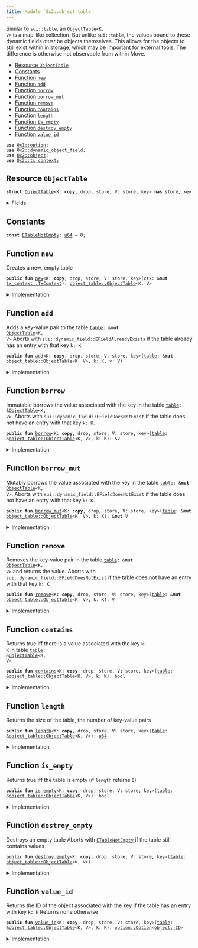 ```yaml
---
title: Module `0x2::object_table`
---
```


Similar to <code>sui::table</code>, an <code><a href="object_table.md#0x2_object_table_ObjectTable">ObjectTable</a>&lt;K, V&gt;</code> is a map-like collection. But unlike
<code>sui::table</code>, the values bound to these dynamic fields _must_ be objects themselves. This allows
for the objects to still exist within in storage, which may be important for external tools.
The difference is otherwise not observable from within Move.


-  [Resource `ObjectTable`](#0x2_object_table_ObjectTable)
-  [Constants](#@Constants_0)
-  [Function `new`](#0x2_object_table_new)
-  [Function `add`](#0x2_object_table_add)
-  [Function `borrow`](#0x2_object_table_borrow)
-  [Function `borrow_mut`](#0x2_object_table_borrow_mut)
-  [Function `remove`](#0x2_object_table_remove)
-  [Function `contains`](#0x2_object_table_contains)
-  [Function `length`](#0x2_object_table_length)
-  [Function `is_empty`](#0x2_object_table_is_empty)
-  [Function `destroy_empty`](#0x2_object_table_destroy_empty)
-  [Function `value_id`](#0x2_object_table_value_id)


<pre><code><b>use</b> <a href="../move-stdlib/option.md#0x1_option">0x1::option</a>;
<b>use</b> <a href="dynamic_object_field.md#0x2_dynamic_object_field">0x2::dynamic_object_field</a>;
<b>use</b> <a href="object.md#0x2_object">0x2::object</a>;
<b>use</b> <a href="tx_context.md#0x2_tx_context">0x2::tx_context</a>;
</code></pre>



<a name="0x2_object_table_ObjectTable"></a>

## Resource `ObjectTable`



<pre><code><b>struct</b> <a href="object_table.md#0x2_object_table_ObjectTable">ObjectTable</a>&lt;K: <b>copy</b>, drop, store, V: store, key&gt; <b>has</b> store, key
</code></pre>



<details>
<summary>Fields</summary>


<dl>
<dt>
<code>id: <a href="object.md#0x2_object_UID">object::UID</a></code>
</dt>
<dd>
 the ID of this table
</dd>
<dt>
<code>size: <a href="../move-stdlib/u64.md#0x1_u64">u64</a></code>
</dt>
<dd>
 the number of key-value pairs in the table
</dd>
</dl>


</details>

<a name="@Constants_0"></a>

## Constants


<a name="0x2_object_table_ETableNotEmpty"></a>



<pre><code><b>const</b> <a href="object_table.md#0x2_object_table_ETableNotEmpty">ETableNotEmpty</a>: <a href="../move-stdlib/u64.md#0x1_u64">u64</a> = 0;
</code></pre>



<a name="0x2_object_table_new"></a>

## Function `new`

Creates a new, empty table


<pre><code><b>public</b> <b>fun</b> <a href="object_table.md#0x2_object_table_new">new</a>&lt;K: <b>copy</b>, drop, store, V: store, key&gt;(ctx: &<b>mut</b> <a href="tx_context.md#0x2_tx_context_TxContext">tx_context::TxContext</a>): <a href="object_table.md#0x2_object_table_ObjectTable">object_table::ObjectTable</a>&lt;K, V&gt;
</code></pre>



<details>
<summary>Implementation</summary>


<pre><code><b>public</b> <b>fun</b> <a href="object_table.md#0x2_object_table_new">new</a>&lt;K: <b>copy</b> + drop + store, V: key + store&gt;(ctx: &<b>mut</b> TxContext): <a href="object_table.md#0x2_object_table_ObjectTable">ObjectTable</a>&lt;K, V&gt; {
    <a href="object_table.md#0x2_object_table_ObjectTable">ObjectTable</a> {
        id: <a href="object.md#0x2_object_new">object::new</a>(ctx),
        size: 0,
    }
}
</code></pre>



</details>

<a name="0x2_object_table_add"></a>

## Function `add`

Adds a key-value pair to the table <code><a href="table.md#0x2_table">table</a>: &<b>mut</b> <a href="object_table.md#0x2_object_table_ObjectTable">ObjectTable</a>&lt;K, V&gt;</code>
Aborts with <code>sui::dynamic_field::EFieldAlreadyExists</code> if the table already has an entry with
that key <code>k: K</code>.


<pre><code><b>public</b> <b>fun</b> <a href="object_table.md#0x2_object_table_add">add</a>&lt;K: <b>copy</b>, drop, store, V: store, key&gt;(<a href="table.md#0x2_table">table</a>: &<b>mut</b> <a href="object_table.md#0x2_object_table_ObjectTable">object_table::ObjectTable</a>&lt;K, V&gt;, k: K, v: V)
</code></pre>



<details>
<summary>Implementation</summary>


<pre><code><b>public</b> <b>fun</b> <a href="object_table.md#0x2_object_table_add">add</a>&lt;K: <b>copy</b> + drop + store, V: key + store&gt;(<a href="table.md#0x2_table">table</a>: &<b>mut</b> <a href="object_table.md#0x2_object_table_ObjectTable">ObjectTable</a>&lt;K, V&gt;, k: K, v: V) {
    ofield::add(&<b>mut</b> <a href="table.md#0x2_table">table</a>.id, k, v);
    <a href="table.md#0x2_table">table</a>.size = <a href="table.md#0x2_table">table</a>.size + 1;
}
</code></pre>



</details>

<a name="0x2_object_table_borrow"></a>

## Function `borrow`

Immutable borrows the value associated with the key in the table <code><a href="table.md#0x2_table">table</a>: &<a href="object_table.md#0x2_object_table_ObjectTable">ObjectTable</a>&lt;K, V&gt;</code>.
Aborts with <code>sui::dynamic_field::EFieldDoesNotExist</code> if the table does not have an entry with
that key <code>k: K</code>.


<pre><code><b>public</b> <b>fun</b> <a href="borrow.md#0x2_borrow">borrow</a>&lt;K: <b>copy</b>, drop, store, V: store, key&gt;(<a href="table.md#0x2_table">table</a>: &<a href="object_table.md#0x2_object_table_ObjectTable">object_table::ObjectTable</a>&lt;K, V&gt;, k: K): &V
</code></pre>



<details>
<summary>Implementation</summary>


<pre><code><b>public</b> <b>fun</b> <a href="borrow.md#0x2_borrow">borrow</a>&lt;K: <b>copy</b> + drop + store, V: key + store&gt;(<a href="table.md#0x2_table">table</a>: &<a href="object_table.md#0x2_object_table_ObjectTable">ObjectTable</a>&lt;K, V&gt;, k: K): &V {
    ofield::borrow(&<a href="table.md#0x2_table">table</a>.id, k)
}
</code></pre>



</details>

<a name="0x2_object_table_borrow_mut"></a>

## Function `borrow_mut`

Mutably borrows the value associated with the key in the table <code><a href="table.md#0x2_table">table</a>: &<b>mut</b> <a href="object_table.md#0x2_object_table_ObjectTable">ObjectTable</a>&lt;K, V&gt;</code>.
Aborts with <code>sui::dynamic_field::EFieldDoesNotExist</code> if the table does not have an entry with
that key <code>k: K</code>.


<pre><code><b>public</b> <b>fun</b> <a href="object_table.md#0x2_object_table_borrow_mut">borrow_mut</a>&lt;K: <b>copy</b>, drop, store, V: store, key&gt;(<a href="table.md#0x2_table">table</a>: &<b>mut</b> <a href="object_table.md#0x2_object_table_ObjectTable">object_table::ObjectTable</a>&lt;K, V&gt;, k: K): &<b>mut</b> V
</code></pre>



<details>
<summary>Implementation</summary>


<pre><code><b>public</b> <b>fun</b> <a href="object_table.md#0x2_object_table_borrow_mut">borrow_mut</a>&lt;K: <b>copy</b> + drop + store, V: key + store&gt;(
    <a href="table.md#0x2_table">table</a>: &<b>mut</b> <a href="object_table.md#0x2_object_table_ObjectTable">ObjectTable</a>&lt;K, V&gt;,
    k: K,
): &<b>mut</b> V {
    ofield::borrow_mut(&<b>mut</b> <a href="table.md#0x2_table">table</a>.id, k)
}
</code></pre>



</details>

<a name="0x2_object_table_remove"></a>

## Function `remove`

Removes the key-value pair in the table <code><a href="table.md#0x2_table">table</a>: &<b>mut</b> <a href="object_table.md#0x2_object_table_ObjectTable">ObjectTable</a>&lt;K, V&gt;</code> and returns the value.
Aborts with <code>sui::dynamic_field::EFieldDoesNotExist</code> if the table does not have an entry with
that key <code>k: K</code>.


<pre><code><b>public</b> <b>fun</b> <a href="object_table.md#0x2_object_table_remove">remove</a>&lt;K: <b>copy</b>, drop, store, V: store, key&gt;(<a href="table.md#0x2_table">table</a>: &<b>mut</b> <a href="object_table.md#0x2_object_table_ObjectTable">object_table::ObjectTable</a>&lt;K, V&gt;, k: K): V
</code></pre>



<details>
<summary>Implementation</summary>


<pre><code><b>public</b> <b>fun</b> <a href="object_table.md#0x2_object_table_remove">remove</a>&lt;K: <b>copy</b> + drop + store, V: key + store&gt;(<a href="table.md#0x2_table">table</a>: &<b>mut</b> <a href="object_table.md#0x2_object_table_ObjectTable">ObjectTable</a>&lt;K, V&gt;, k: K): V {
    <b>let</b> v = ofield::remove(&<b>mut</b> <a href="table.md#0x2_table">table</a>.id, k);
    <a href="table.md#0x2_table">table</a>.size = <a href="table.md#0x2_table">table</a>.size - 1;
    v
}
</code></pre>



</details>

<a name="0x2_object_table_contains"></a>

## Function `contains`

Returns true iff there is a value associated with the key <code>k: K</code> in table
<code><a href="table.md#0x2_table">table</a>: &<a href="object_table.md#0x2_object_table_ObjectTable">ObjectTable</a>&lt;K, V&gt;</code>


<pre><code><b>public</b> <b>fun</b> <a href="object_table.md#0x2_object_table_contains">contains</a>&lt;K: <b>copy</b>, drop, store, V: store, key&gt;(<a href="table.md#0x2_table">table</a>: &<a href="object_table.md#0x2_object_table_ObjectTable">object_table::ObjectTable</a>&lt;K, V&gt;, k: K): bool
</code></pre>



<details>
<summary>Implementation</summary>


<pre><code><b>public</b> <b>fun</b> <a href="object_table.md#0x2_object_table_contains">contains</a>&lt;K: <b>copy</b> + drop + store, V: key + store&gt;(<a href="table.md#0x2_table">table</a>: &<a href="object_table.md#0x2_object_table_ObjectTable">ObjectTable</a>&lt;K, V&gt;, k: K): bool {
    ofield::exists_&lt;K&gt;(&<a href="table.md#0x2_table">table</a>.id, k)
}
</code></pre>



</details>

<a name="0x2_object_table_length"></a>

## Function `length`

Returns the size of the table, the number of key-value pairs


<pre><code><b>public</b> <b>fun</b> <a href="object_table.md#0x2_object_table_length">length</a>&lt;K: <b>copy</b>, drop, store, V: store, key&gt;(<a href="table.md#0x2_table">table</a>: &<a href="object_table.md#0x2_object_table_ObjectTable">object_table::ObjectTable</a>&lt;K, V&gt;): <a href="../move-stdlib/u64.md#0x1_u64">u64</a>
</code></pre>



<details>
<summary>Implementation</summary>


<pre><code><b>public</b> <b>fun</b> <a href="object_table.md#0x2_object_table_length">length</a>&lt;K: <b>copy</b> + drop + store, V: key + store&gt;(<a href="table.md#0x2_table">table</a>: &<a href="object_table.md#0x2_object_table_ObjectTable">ObjectTable</a>&lt;K, V&gt;): <a href="../move-stdlib/u64.md#0x1_u64">u64</a> {
    <a href="table.md#0x2_table">table</a>.size
}
</code></pre>



</details>

<a name="0x2_object_table_is_empty"></a>

## Function `is_empty`

Returns true iff the table is empty (if <code>length</code> returns <code>0</code>)


<pre><code><b>public</b> <b>fun</b> <a href="object_table.md#0x2_object_table_is_empty">is_empty</a>&lt;K: <b>copy</b>, drop, store, V: store, key&gt;(<a href="table.md#0x2_table">table</a>: &<a href="object_table.md#0x2_object_table_ObjectTable">object_table::ObjectTable</a>&lt;K, V&gt;): bool
</code></pre>



<details>
<summary>Implementation</summary>


<pre><code><b>public</b> <b>fun</b> <a href="object_table.md#0x2_object_table_is_empty">is_empty</a>&lt;K: <b>copy</b> + drop + store, V: key + store&gt;(<a href="table.md#0x2_table">table</a>: &<a href="object_table.md#0x2_object_table_ObjectTable">ObjectTable</a>&lt;K, V&gt;): bool {
    <a href="table.md#0x2_table">table</a>.size == 0
}
</code></pre>



</details>

<a name="0x2_object_table_destroy_empty"></a>

## Function `destroy_empty`

Destroys an empty table
Aborts with <code><a href="object_table.md#0x2_object_table_ETableNotEmpty">ETableNotEmpty</a></code> if the table still contains values


<pre><code><b>public</b> <b>fun</b> <a href="object_table.md#0x2_object_table_destroy_empty">destroy_empty</a>&lt;K: <b>copy</b>, drop, store, V: store, key&gt;(<a href="table.md#0x2_table">table</a>: <a href="object_table.md#0x2_object_table_ObjectTable">object_table::ObjectTable</a>&lt;K, V&gt;)
</code></pre>



<details>
<summary>Implementation</summary>


<pre><code><b>public</b> <b>fun</b> <a href="object_table.md#0x2_object_table_destroy_empty">destroy_empty</a>&lt;K: <b>copy</b> + drop + store, V: key + store&gt;(<a href="table.md#0x2_table">table</a>: <a href="object_table.md#0x2_object_table_ObjectTable">ObjectTable</a>&lt;K, V&gt;) {
    <b>let</b> <a href="object_table.md#0x2_object_table_ObjectTable">ObjectTable</a> { id, size } = <a href="table.md#0x2_table">table</a>;
    <b>assert</b>!(size == 0, <a href="object_table.md#0x2_object_table_ETableNotEmpty">ETableNotEmpty</a>);
    id.delete()
}
</code></pre>



</details>

<a name="0x2_object_table_value_id"></a>

## Function `value_id`

Returns the ID of the object associated with the key if the table has an entry with key <code>k: K</code>
Returns none otherwise


<pre><code><b>public</b> <b>fun</b> <a href="object_table.md#0x2_object_table_value_id">value_id</a>&lt;K: <b>copy</b>, drop, store, V: store, key&gt;(<a href="table.md#0x2_table">table</a>: &<a href="object_table.md#0x2_object_table_ObjectTable">object_table::ObjectTable</a>&lt;K, V&gt;, k: K): <a href="../move-stdlib/option.md#0x1_option_Option">option::Option</a>&lt;<a href="object.md#0x2_object_ID">object::ID</a>&gt;
</code></pre>



<details>
<summary>Implementation</summary>


<pre><code><b>public</b> <b>fun</b> <a href="object_table.md#0x2_object_table_value_id">value_id</a>&lt;K: <b>copy</b> + drop + store, V: key + store&gt;(
    <a href="table.md#0x2_table">table</a>: &<a href="object_table.md#0x2_object_table_ObjectTable">ObjectTable</a>&lt;K, V&gt;,
    k: K,
): Option&lt;ID&gt; {
    ofield::id(&<a href="table.md#0x2_table">table</a>.id, k)
}
</code></pre>



</details>
